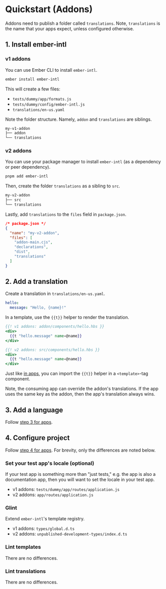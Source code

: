 # Quickstart (Addons)

Addons need to publish a folder called `translations`. Note, `translations` is the name that your apps expect, unless configured otherwise.


## 1. Install ember-intl

### v1 addons

You can use Ember CLI to install `ember-intl`.

```sh
ember install ember-intl
```

This will create a few files:

* `tests/dummy/app/formats.js`
* `tests/dummy/config/ember-intl.js`
* `translations/en-us.yaml`

Note the folder structure. Namely, `addon` and `translations` are siblings.

```sh
my-v1-addon
├── addon
└── translations
```


### v2 addons

You can use your package manager to install `ember-intl` (as a dependency or peer dependency).

```sh
pnpm add ember-intl
```

Then, create the folder `translations` as a sibling to `src`.

```sh
my-v2-addon
├── src
└── translations
```

Lastly, add `translations` to the `files` field in `package.json`.

```json
/* package.json */
{
  "name": "my-v2-addon",
  "files": [
    "addon-main.cjs",
    "declarations",
    "dist",
    "translations"
  ]
}
```


## 2. Add a translation

Create a translation in `translations/en-us.yaml`.

```yaml
hello:
  message: "Hello, {name}!"
```

In a template, use the `{{t}}` helper to render the translation.

```hbs
{{! v1 addons: addon/components/hello.hbs }}
<div>
  {{t "hello.message" name=@name}}
</div>
```

```hbs
{{! v2 addons: src/components/hello.hbs }}
<div>
  {{t "hello.message" name=@name}}
</div>
```

Just like [in apps](./quickstart#2-add-a-translation), you can import the `{{t}}` helper in a `<template>`-tag component.

Note, the consuming app can override the addon's translations. If the app uses the same key as the addon, then the app's translation always wins.


## 3. Add a language

Follow [step 3 for apps](./quickstart#3-add-a-language).


## 4. Configure project

Follow [step 4 for apps](./quickstart#4-configure-project). For brevity, only the differences are noted below.


### Set your test app's locale (optional)

If your test app is something more than "just tests," e.g. the app is also a documentation app, then you will want to set the locale in your test app.

- v1 addons: `tests/dummy/app/routes/application.js`
- v2 addons: `app/routes/application.js`


### Glint

Extend `ember-intl`'s template registry.

- v1 addons: `types/global.d.ts`
- v2 addons: `unpublished-development-types/index.d.ts`


### Lint templates

There are no differences.


### Lint translations

There are no differences.

